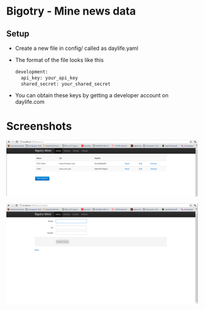 Bigotry - Mine news data 
================================================


Setup 
------

*   Create a new file in config/ called as daylife.yaml
*   The format of the file looks like this 

        development:
          api_key: your_api_key
          shared_secret: your_shared_secret
*   You can obtain these keys by getting a developer account on daylife.com

Screenshots
=============


![1](https://github.com/truncs/bigotry/raw/master/app/assets/images/screenshot1.png)

![1](https://github.com/truncs/bigotry/raw/master/app/assets/images/screenshot2.png)
